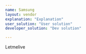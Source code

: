 ```yaml
---
name: Samsung
layout: vendor
explanation: "Explanation"
user_solution: "User solution"
developer_solution: "Dev solution"

---
```


Letmelive